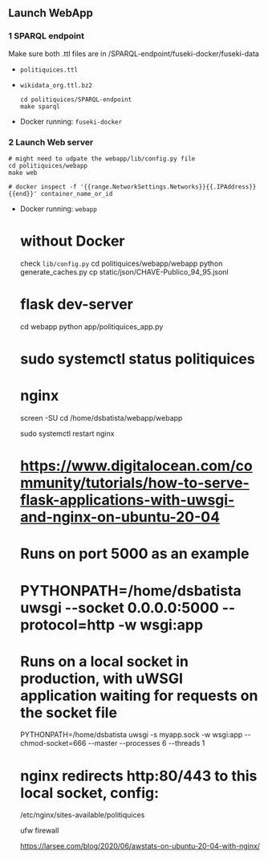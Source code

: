 ## Launch WebApp

### 1 SPARQL endpoint
    
Make sure both .ttl files are in /SPARQL-endpoint/fuseki-docker/fuseki-data
- `politiquices.ttl`
- `wikidata_org.ttl.bz2`

      cd politiquices/SPARQL-endpoint
      make sparql

- Docker running: `fuseki-docker`

### 2 Launch Web server

    # might need to udpate the webapp/lib/config.py file
    cd politiquices/webapp
    make web

    # docker inspect -f '{{range.NetworkSettings.Networks}}{{.IPAddress}}{{end}}' container_name_or_id
  
- Docker running: `webapp`

    # without Docker
    check `lib/config.py`
    cd politiquices/webapp/webapp
    python generate_caches.py
    cp static/json/CHAVE-Publico_94_95.jsonl
    
    # flask dev-server
    cd webapp 
    python app/politiquices_app.py

    # sudo systemctl status politiquices


    # nginx
    screen -SU
    cd /home/dsbatista/webapp/webapp

    sudo systemctl restart nginx

    # https://www.digitalocean.com/community/tutorials/how-to-serve-flask-applications-with-uwsgi-and-nginx-on-ubuntu-20-04
    
    # Runs on port 5000 as an example
    # PYTHONPATH=/home/dsbatista uwsgi --socket 0.0.0.0:5000 --protocol=http -w wsgi:app
    
    # Runs on a local socket in production, with uWSGI application waiting for requests on the socket file
    PYTHONPATH=/home/dsbatista uwsgi -s myapp.sock -w wsgi:app --chmod-socket=666 --master --processes 6 --threads 1

    # nginx redirects http:80/443 to this local socket, config:
    /etc/nginx/sites-available/politiquices

    ufw firewall
 
    https://larsee.com/blog/2020/06/awstats-on-ubuntu-20-04-with-nginx/
    

    
    
    




